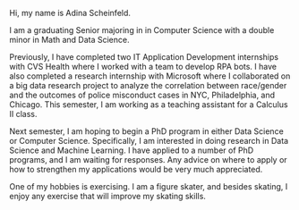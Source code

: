 Hi, my name is Adina Scheinfeld.

I am a graduating Senior majoring in in Computer Science with a double minor in Math and Data Science.

Previously, I have completed two IT Application Development internships with CVS Health where I worked with a team to develop RPA bots.
I have also completed  a research internship with Microsoft where I collaborated on a big data research project to analyze the correlation between race/gender and the outcomes of police misconduct cases in NYC, Philadelphia, and Chicago. 
This semester, I am working as a teaching assistant for a Calculus II class. 

Next semester, I am hoping to begin a PhD program in either Data Science or Computer Science.
Specifically, I am interested in doing research in Data Science and Machine Learning.
I have applied to a number of PhD  programs, and I am waiting for responses.
Any advice on where to apply or how to strengthen my applications would be very much appreciated. 

One of my hobbies is exercising.
I am a figure skater, and besides skating, I enjoy any exercise that will improve my skating skills. 